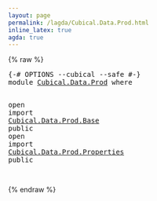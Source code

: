 ```yaml
---
layout: page
permalink: /lagda/Cubical.Data.Prod.html
inline_latex: true
agda: true
---
```

<body>
{% raw %}
<pre class="Agda">
<a id="1" class="Symbol">{-#</a> <a id="5" class="Keyword">OPTIONS</a> <a id="13" class="Pragma">--cubical</a> <a id="23" class="Pragma">--safe</a> <a id="30" class="Symbol">#-}</a>
<a id="34" class="Keyword">module</a> <a id="41" href="Cubical.Data.Prod.html" class="Module">Cubical.Data.Prod</a> <a id="59" class="Keyword">where</a>

<a id="66" class="Keyword">open</a> <a id="71" class="Keyword">import</a> <a id="78" href="Cubical.Data.Prod.Base.html" class="Module">Cubical.Data.Prod.Base</a> <a id="101" class="Keyword">public</a>
<a id="108" class="Keyword">open</a> <a id="113" class="Keyword">import</a> <a id="120" href="Cubical.Data.Prod.Properties.html" class="Module">Cubical.Data.Prod.Properties</a> <a id="149" class="Keyword">public</a>

</pre>
{% endraw %}
</body>